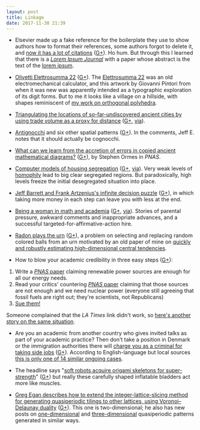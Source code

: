 ```yaml
---
layout: post
title: Linkage
date: 2017-11-30 21:39
---
```

* Elsevier made up a fake reference for the boilerplate they use to show authors how to format their references, some authors forgot to delete it, and [now it has a lot of citations](http://retractionwatch.com/2017/11/14/phantom-reference-made-article-got-almost-400-citations/) ([G+](https://plus.google.com/100003628603413742554/posts/6bcrJ7oN58Q)). Ho hum. But through this I learned that there is a [_Lorem Ipsum Journal_](http://taller.infoacceso.org/index.php/rev/article/view/16) with a paper whose abstract is the text of the [lorem ipsum](https://en.wikipedia.org/wiki/Lorem_ipsum).

* [Olivetti Elettrosumma 22](https://www.moma.org/collection/works/5209) ([G+](https://plus.google.com/100003628603413742554/posts/QKz24L77Vho)). The [Elettrosumma 22](https://it.wikipedia.org/wiki/Olivetti_Elettrosumma_22) was an old electromechanical calculator, and this artwork by Giovanni Pintori from when it was new was apparently intended as a typographic exploration of its digit forms. But to me it looks like a village on a hillside, with shapes reminiscent of [my work on orthogonal polyhedra](http://doi.org/10.20382/jocg.v5i1a10).

* [Triangulating the locations of so-far-undiscovered ancient cities by using trade volume as a proxy for distance](https://www.washingtonpost.com/news/wonk/wp/2017/11/13/ancient-data-modern-math-and-the-hunt-for-11-lost-cities-of-the-bronze-age/) ([G+](https://plus.google.com/100003628603413742554/posts/LKqcvFjq2TM), [via](https://news.ycombinator.com/item?id=15729616)).

* [Antignocchi](https://dev.glitch.social/@deem/99037682828274496) and six other spatial patterns ([G+](https://plus.google.com/100003628603413742554/posts/dzcvt7qUusM)). In the comments, Jeff E. notes that it should actually be cognocchi.

* [What can we learn from the accretion of errors in copied ancient mathematical diagrams?](http://www.pnas.org/content/114/47/12353.full) ([G+](https://plus.google.com/100003628603413742554/posts/1rQBTYDSr7q)), by Stephen Ormes in _PNAS_.

* [Computer models of housing segregation](https://www.americanscientist.org/article/the-math-of-segregation) ([G+](https://plus.google.com/100003628603413742554/posts/iVqm9exjncN), [via](https://plus.google.com/105473622219622697310/posts/dQddT5n3QVp)). Very weak levels of [homophily](https://en.wikipedia.org/wiki/Homophily) lead to big clear segregated regions. But paradoxically, high levels freeze the initial desegregated situation into place.

* [Jeff Barrett and Frank Artzenius's infinite decision puzzle](http://www.socsci.uci.edu/~jabarret/bio/publications/InfiniteDecisionPuzzle.pdf) ([G+](https://plus.google.com/100003628603413742554/posts/SEgfURbUuG9)), in which taking more money in each step can leave you with less at the end.

* [Being a woman in math and academia](http://www.math-chocolate-circus.com/being-a-woman-in-math-and-academia/) ([G+](https://plus.google.com/100003628603413742554/posts/2EMG6vQnJuN), [via](https://plus.google.com/+DavidRoberts/posts/jc4aevQdsye)). Stories of parental pressure, awkward comments and inappropriate advances, and a successful targeted-for-affirmative-action hire.

* [Radon plays the urn](http://sarielhp.org/blog/?p=9357) ([G+](https://plus.google.com/100003628603413742554/posts/PceSQpTYvkh)), a problem on selecting and replacing random colored balls from an urn motivated by an old paper of mine on [quickly and robustly estimating high-dimensional central tendencies](http://kenclarkson.org/center/p.pdf).

* How to blow your academic credibility in three easy steps ([G+](https://plus.google.com/100003628603413742554/posts/XbQJ7L1Mchc)):
 1. Write a [_PNAS_ paper](http://www.pnas.org/content/112/49/15060.full) claiming renewable power sources are enough for all our energy needs.
 2. Read your critics' countering [_PNAS_ paper](http://www.pnas.org/content/114/26/6722.full) claiming that those sources are not enough and we need nuclear power (everyone still agreeing that fossil fuels are right out; they're scientists, not Republicans)
 3. [Sue them!](http://www.latimes.com/business/hiltzik/la-fi-hiltzik-jacobson-lawsuit-20171121-story.html) 

  Someone complained that the _LA Times_ link didn't work, so [here's another story on the same situation](https://www.washingtonpost.com/news/energy-environment/wp/2017/11/01/stanford-professor-files-libel-suit-against-leading-scientific-journal-over-clean-energy-claims/).

* Are you an academic from another country who gives invited talks as part of your academic practice? Then don't take a position in Denmark or the immigration authorities there will [charge you as a criminal for taking side jobs](https://www.insidehighered.com/news/2017/11/28/american-professor-denmark-says-shes-being-targeted-immigration-officials-delivering) ([G+](https://plus.google.com/100003628603413742554/posts/atsRwczBi3Y)). According to English-language but local sources [this is only one of 14 similar ongoing cases](http://cphpost.dk/news/foreign-professors-being-reported-to-police-for-passing-on-knowledge.html).

* The headline says "[soft robots acquire origami skeletons for super-strength](https://www.wired.com/story/soft-robots-origami-skeletons/)" ([G+](https://plus.google.com/100003628603413742554/posts/6dXEHwa3QAP)) but really these carefully shaped inflatable bladders act more like muscles.

* [Greg Egan describes how to extend the integer-lattice-slicing method for generating quasiperiodic tilings to other lattices, using Voronoi–Delaunay duality](https://plus.google.com/113086553300459368002/posts/aMm17RELcsJ) ([G+](https://plus.google.com/100003628603413742554/posts/L1tmxaoebo8)). This one is two-dimensional; he also has new posts on [one-dimensional](https://plus.google.com/113086553300459368002/posts/VJBnyhxH44y) and [three-dimensional](https://plus.google.com/113086553300459368002/posts/96ynVvdGCyv) quasiperiodic patterns generated in similar ways.